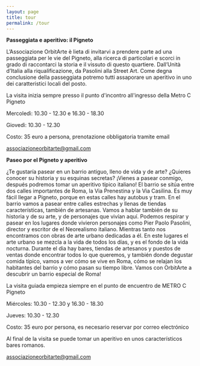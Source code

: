 ```yaml
---
layout: page
title: tour
permalink: /tour
---
```

**Passeggiata e aperitivo: il Pigneto**

L’Associazione OrbitArte è lieta di invitarvi a prendere parte ad una passeggiata per le vie del Pigneto, alla ricerca di particolari e scorci in grado di raccontarci la storia e il vissuto di questo quartiere. Dall’Unità d’Italia alla riqualificazione, da Pasolini alla Street Art.
Come degna conclusione della passeggiata potremo tutti assaporare un aperitivo in uno dei caratteristici locali del posto.

La visita inizia sempre presso il punto d'incontro all'ingresso della Metro C Pigneto

Mercoledì: 10.30 - 12.30    e     16.30 - 18.30

Giovedì:   10.30 - 12.30

Costo:     35 euro a persona, prenotazione obbligatoria tramite email

 [associazioneorbitarte@gmail.com](mailto:associazioneorbitarte@gmail.com)

**Paseo por el Pigneto y aperitivo**

¿Te gustaría pasear en un  barrio antiguo, lleno de vida y de arte? ¿Quieres conocer su historia y su esquinas secretas? ¡Vienes a pasear conmigo, después podremos tomar un aperitivo típico italiano!
El barrio se sitúa entre dos calles importantes de Roma, la Via Prenestina y la Via Casilina. Es muy fácil llegar a Pigneto, porque en estas calles hay autobus y tram.
En el barrio vamos a pasear entre calles estrechas y llenas de tiendas características, también de artesanas. Vamos a hablar también de su historia y de su arte, y de personajes que vivían aquí.
Podemos respirar y pasear en los lugares donde vivieron personajes como Pier Paolo Pasolini,  director y escritor de el Neorealismo italiano. Mientras tanto nos encontramos con obras de arte urbano dedicadas a él. En este lugares el arte urbano se mezcla a la vida de todos los días, y es el fondo de la vida nocturna.
Durante el dia hay bares, tiendas de artesanos y puestos de ventas donde encontrar todos lo que queremos, y también donde degustar comida típico, vamos a ver cómo se vive en Roma, cómo se relajan los habitantes del barrio y cómo pasan su tiempo libre.
Vamos con OrbitArte a descubrir un barrio especial de Roma!


La visita guiada empieza siempre en el punto de encuentro de METRO C Pigneto

Miércoles: 10.30 - 12.30    y     16.30 - 18.30

Jueves:    10.30 - 12.30

Costo:     35 euro por persona, es necesario reservar por correo electrónico

Al final de la visita se puede tomar un aperitivo en unos característicos bares romanos.

 [associazioneorbitarte@gmail.com](mailto:associazioneorbitarte@gmail.com)
